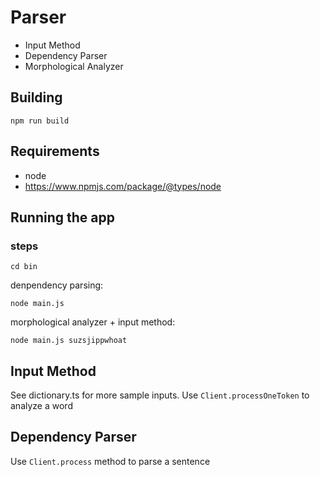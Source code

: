 # Parser

* Input Method
* Dependency Parser
* Morphological Analyzer

## Building

`npm run build`

## Requirements

* node
* https://www.npmjs.com/package/@types/node

## Running the app

### steps

`cd bin`

denpendency parsing:

`node main.js`

morphological analyzer + input method:

`node main.js suzsjippwhoat`

## Input Method

See dictionary.ts for more sample inputs. Use `Client.processOneToken` to analyze a word

## Dependency Parser

Use `Client.process` method to parse a sentence
